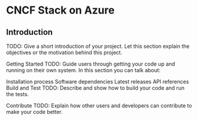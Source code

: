 # CNCF Stack on Azure

## Introduction
TODO: Give a short introduction of your project. Let this section explain the objectives or the motivation behind this project.

Getting Started
TODO: Guide users through getting your code up and running on their own system. In this section you can talk about:

Installation process
Software dependencies
Latest releases
API references
Build and Test
TODO: Describe and show how to build your code and run the tests.

Contribute
TODO: Explain how other users and developers can contribute to make your code better.
